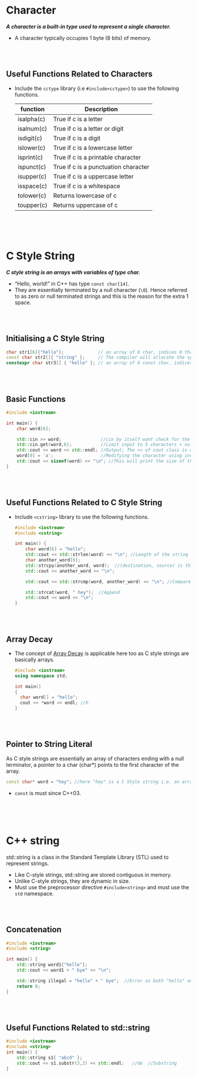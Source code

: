 # Character

**_A character is a built-in type used to represent a single character._**

- A character typically occupies 1 byte (8 bits) of memory.

<br>
<br>

## Useful Functions Related to Characters

- Include the `cctype` library (i.e `#include<cctype>`) to use the following functions.

  | function   | Description                          |
  | ---------- | ------------------------------------ |
  | isalpha(c) | True if c is a letter                |
  | isalnum(c) | True if c is a letter or digit       |
  | isdigit(c) | True if c is a digit                 |
  | islower(c) | True if c is a lowercase letter      |
  | isprint(c) | True if c is a printable character   |
  | ispunct(c) | True if c is a punctuation character |
  | isupper(c) | True if c is a uppercase letter      |
  | isspace(c) | True if c is a whitespace            |
  | tolower(c) | Returns lowercase of c               |
  | toupper(c) | Returns uppercase of c               |

<br>
<br>
<br>

# C Style String

_**C style string is an arrays with variables of type char.**_

- “Hello, world!” in C++ has type `const char[14]`.
- They are essentially terminated by a null character (`\0`). Hence referred to as zero or null terminated strings and this is the reason for the extra 1 space.

<br>
<br>

## Initialising a C Style String

```cpp
char str1[6]{"hello"};             // an array of 6 char, indices 0 through 5; The last character would be null character.
const char str2[]{ "string" };     // The compiler will allocate the space based on the initialiser
constexpr char str3[] { "hello" }; // an array of 6 const char, indices 0 through 5
```

<br>
<br>

## Basic Functions

```cpp
#include <iostream>

int main() {
    char word[6];

    std::cin >> word;               //cin by itself wont check for the size limit of word and will overflow
    std::cin.get(word,6);           //Limit input to 5 characters + null terminator
    std::cout << word << std::endl; //Output; The << of cout class is overloaded to print all the characters until null character
    word[0] = 'a';                  //Modifying the character using indexing
    std::cout << sizeof(word) << "\n"; //This will print the size of the array which is 1 unit more than size of the actual string
}
```

<br>
<br>

## Useful Functions Related to C Style String

- Include `<cstring>` library to use the following functions.

  ```cpp
  #include <iostream>
  #include <cstring>

  int main() {
      char word[6] = "hello";
      std::cout << std::strlen(word) << "\n"; //Length of the string
      char another_word[6];
      std::strcpy(another_word, word);  //(destination, source) is the signature!
      std::cout << another_word << "\n";

      std::cout << std::strcmp(word, another_word) << "\n"; //Compare strings; Gives 0 if equal

      std::strcat(word, " hey");  //Append
      std::cout << word << "\n";
  }
  ```

<br>
<br>

## Array Decay

- The concept of [Array Decay](../cpp-arrays-and-vectors.md#array-decay) is applicable here too as C style strings are basically arrays.

  ```cpp
  #include <iostream>
  using namespace std;

  int main()
  {
    char word[] = "hello";
    cout << *word << endl; //h
  }
  ```

<br>
<br>

## Pointer to String Literal

As C style strings are essentially an array of characters ending with a null terminator, a pointer to a char (char\*) points to the first character of the array.

```cpp
const char* word = "hey"; //here "hey" is a C Style string i.e. an array of characters.
```

- `const` is must since C++03.

<br>
<br>
<br>

# C++ string

std::string is a class in the Standard Template Library (STL) used to represent strings.

- Like C-style strings, std::string are stored contiguous in memory.
- Unlike C-style strings, they are dynamic in size.
- Must use the preprocessor directive `#include<string>` and must use the `std` namespace.

<br>
<br>

## Concatenation

```cpp
#include <iostream>
#include <string>

int main() {
    std::string word1{"hello"};
    std::cout << word1 + " bye" << "\n";

    std::string illegal = "hello" + " bye";  //Error as both "hello" and " bye" are C style string and they don't support concatenation
    return 0;
}
```

<br>
<br>

## Useful Functions Related to std::string

```cpp
#include <iostream>
#include <string>
int main() {
    std::string s1{ "abcd" };
    std::cout << s1.substr(3,2) << std::endl;	//de  //Substring
}
```

<br>
<br>
<br>
